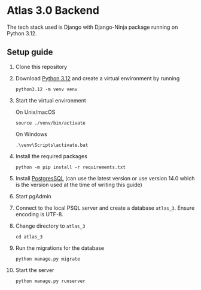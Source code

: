 # Atlas 3.0 Backend

The tech stack used is Django with Django-Ninja package running on Python 3.12.

## Setup guide

1. Clone this repository
2. Download [Python 3.12](https://www.python.org/downloads/) and create a virtual environment by running
    ```shell
    python3.12 -m venv venv
    ```
3. Start the virtual environment

    On Unix/macOS
    ```shell
   source ./venv/bin/activate
    ```
   On Windows
    ```shell
   .\venv\Scripts\activate.bat
    ```
4. Install the required packages
   ```shell
   python -m pip install -r requirements.txt
   ```
5. Install [PostgresSQL](https://www.postgresql.org/download/) (can use the latest version or use version 14.0 which is the version used at the time of writing this guide)
6. Start pgAdmin
7. Connect to the local PSQL server and create a database `atlas_3`. Ensure encoding is UTF-8.
8. Change directory to `atlas_3`
   ```shell
   cd atlas_3
   ```
9. Run the migrations for the database
   ```shell
   python manage.py migrate
   ```
10. Start the server
    ```shell
    python manage.py runserver
    ```
